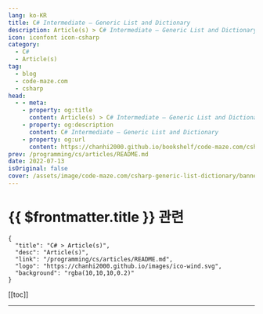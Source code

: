 ```yaml
---
lang: ko-KR
title: C# Intermediate – Generic List and Dictionary
description: Article(s) > C# Intermediate – Generic List and Dictionary
icon: iconfont icon-csharp
category: 
  - C#
  - Article(s)
tag: 
  - blog
  - code-maze.com
  - csharp
head:  
  - - meta:
    - property: og:title
      content: Article(s) > C# Intermediate – Generic List and Dictionary
    - property: og:description
      content: C# Intermediate – Generic List and Dictionary
    - property: og:url
      content: https://chanhi2000.github.io/bookshelf/code-maze.com/csharp-generic-list-dictionary.html
prev: /programming/cs/articles/README.md
date: 2022-07-13
isOriginal: false
cover: /assets/image/code-maze.com/csharp-generic-list-dictionary/banner.png
---
```


# {{ $frontmatter.title }} 관련

```component VPCard
{
  "title": "C# > Article(s)",
  "desc": "Article(s)",
  "link": "/programming/cs/articles/README.md",
  "logo": "https://chanhi2000.github.io/images/ico-wind.svg",
  "background": "rgba(10,10,10,0.2)"
}
```

[[toc]]

---

<SiteInfo
  name="C# Intermediate – Generic List and Dictionary"
  desc="In this article, you will learn about Generic List and Dictionary in C#. You will learn how lists work, how we can use tham and how to use key value pairs."
  url="https://code-maze.com/csharp-generic-list-dictionary/"
  logo="/assets/image/code-maze.com/favicon.png"
  preview="/assets/image/csharp-generic-list-dictionary/banner.png"/>

<!-- TODO: 작성 -->
